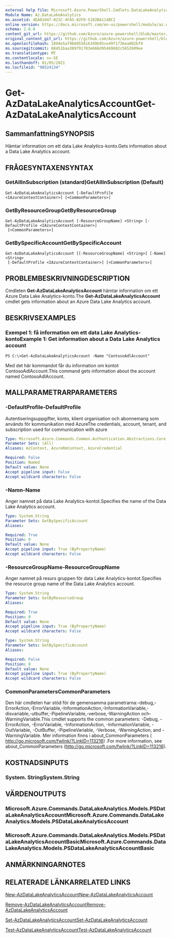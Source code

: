 ```yaml
---
external help file: Microsoft.Azure.PowerShell.Cmdlets.DataLakeAnalytics.dll-Help.xml
Module Name: Az.DataLakeAnalytics
ms.assetid: 4EA01047-021C-4FA5-82F0-5102BA114BC2
online version: https://docs.microsoft.com/en-us/powershell/module/az.datalakeanalytics/get-azdatalakeanalyticsaccount
schema: 2.0.0
content_git_url: https://github.com/Azure/azure-powershell/blob/master/src/DataLakeAnalytics/DataLakeAnalytics/help/Get-AzDataLakeAnalyticsAccount.md
original_content_git_url: https://github.com/Azure/azure-powershell/blob/master/src/DataLakeAnalytics/DataLakeAnalytics/help/Get-AzDataLakeAnalyticsAccount.md
ms.openlocfilehash: 1894e5a79660558163d9b95ce49f1736ea002bf9
ms.sourcegitcommit: 68451baa389791703e666d95469602c5652609ee
ms.translationtype: MT
ms.contentlocale: sv-SE
ms.lasthandoff: 01/05/2021
ms.locfileid: "98524134"
---
```

# <span data-ttu-id="92dc9-101">Get-AzDataLakeAnalyticsAccount</span><span class="sxs-lookup"><span data-stu-id="92dc9-101">Get-AzDataLakeAnalyticsAccount</span></span>

## <span data-ttu-id="92dc9-102">Sammanfattning</span><span class="sxs-lookup"><span data-stu-id="92dc9-102">SYNOPSIS</span></span>
<span data-ttu-id="92dc9-103">Hämtar information om ett data Lake Analytics-konto.</span><span class="sxs-lookup"><span data-stu-id="92dc9-103">Gets information about a Data Lake Analytics account.</span></span>

## <span data-ttu-id="92dc9-104">FRÅGESYNTAXEN</span><span class="sxs-lookup"><span data-stu-id="92dc9-104">SYNTAX</span></span>

### <span data-ttu-id="92dc9-105">GetAllInSubscription (standard)</span><span class="sxs-lookup"><span data-stu-id="92dc9-105">GetAllInSubscription (Default)</span></span>
```
Get-AzDataLakeAnalyticsAccount [-DefaultProfile <IAzureContextContainer>] [<CommonParameters>]
```

### <span data-ttu-id="92dc9-106">GetByResourceGroup</span><span class="sxs-lookup"><span data-stu-id="92dc9-106">GetByResourceGroup</span></span>
```
Get-AzDataLakeAnalyticsAccount [-ResourceGroupName] <String> [-DefaultProfile <IAzureContextContainer>]
 [<CommonParameters>]
```

### <span data-ttu-id="92dc9-107">GetBySpecificAccount</span><span class="sxs-lookup"><span data-stu-id="92dc9-107">GetBySpecificAccount</span></span>
```
Get-AzDataLakeAnalyticsAccount [[-ResourceGroupName] <String>] [-Name] <String>
 [-DefaultProfile <IAzureContextContainer>] [<CommonParameters>]
```

## <span data-ttu-id="92dc9-108">PROBLEMBESKRIVNING</span><span class="sxs-lookup"><span data-stu-id="92dc9-108">DESCRIPTION</span></span>
<span data-ttu-id="92dc9-109">Cmdleten **Get-AzDataLakeAnalyticsAccount** hämtar information om ett Azure Data Lake Analytics-konto.</span><span class="sxs-lookup"><span data-stu-id="92dc9-109">The **Get-AzDataLakeAnalyticsAccount** cmdlet gets information about an Azure Data Lake Analytics account.</span></span>

## <span data-ttu-id="92dc9-110">BESKRIVS</span><span class="sxs-lookup"><span data-stu-id="92dc9-110">EXAMPLES</span></span>

### <span data-ttu-id="92dc9-111">Exempel 1: få information om ett data Lake Analytics-konto</span><span class="sxs-lookup"><span data-stu-id="92dc9-111">Example 1: Get information about a Data Lake Analytics account</span></span>
```
PS C:\>Get-AzDataLakeAnalyticsAccount -Name "ContosoAdlAccount"
```

<span data-ttu-id="92dc9-112">Med det här kommandot får du information om kontot ContosoAdlAccount.</span><span class="sxs-lookup"><span data-stu-id="92dc9-112">This command gets information about the account named ContosoAdlAccount.</span></span>

## <span data-ttu-id="92dc9-113">MALLPARAMETRAR</span><span class="sxs-lookup"><span data-stu-id="92dc9-113">PARAMETERS</span></span>

### <span data-ttu-id="92dc9-114">-DefaultProfile</span><span class="sxs-lookup"><span data-stu-id="92dc9-114">-DefaultProfile</span></span>
<span data-ttu-id="92dc9-115">Autentiseringsuppgifter, konto, klient organisation och abonnemang som används för kommunikation med Azure</span><span class="sxs-lookup"><span data-stu-id="92dc9-115">The credentials, account, tenant, and subscription used for communication with azure</span></span>

```yaml
Type: Microsoft.Azure.Commands.Common.Authentication.Abstractions.Core.IAzureContextContainer
Parameter Sets: (All)
Aliases: AzContext, AzureRmContext, AzureCredential

Required: False
Position: Named
Default value: None
Accept pipeline input: False
Accept wildcard characters: False
```

### <span data-ttu-id="92dc9-116">-Namn</span><span class="sxs-lookup"><span data-stu-id="92dc9-116">-Name</span></span>
<span data-ttu-id="92dc9-117">Anger namnet på data Lake Analytics-kontot.</span><span class="sxs-lookup"><span data-stu-id="92dc9-117">Specifies the name of the Data Lake Analytics account.</span></span>

```yaml
Type: System.String
Parameter Sets: GetBySpecificAccount
Aliases:

Required: True
Position: 0
Default value: None
Accept pipeline input: True (ByPropertyName)
Accept wildcard characters: False
```

### <span data-ttu-id="92dc9-118">-ResourceGroupName</span><span class="sxs-lookup"><span data-stu-id="92dc9-118">-ResourceGroupName</span></span>
<span data-ttu-id="92dc9-119">Anger namnet på resurs gruppen för data Lake Analytics-kontot.</span><span class="sxs-lookup"><span data-stu-id="92dc9-119">Specifies the resource group name of the Data Lake Analytics account.</span></span>

```yaml
Type: System.String
Parameter Sets: GetByResourceGroup
Aliases:

Required: True
Position: 0
Default value: None
Accept pipeline input: True (ByPropertyName)
Accept wildcard characters: False
```

```yaml
Type: System.String
Parameter Sets: GetBySpecificAccount
Aliases:

Required: False
Position: 0
Default value: None
Accept pipeline input: True (ByPropertyName)
Accept wildcard characters: False
```

### <span data-ttu-id="92dc9-120">CommonParameters</span><span class="sxs-lookup"><span data-stu-id="92dc9-120">CommonParameters</span></span>
<span data-ttu-id="92dc9-121">Den här cmdleten har stöd för de gemensamma parametrarna:-debug,-ErrorAction,-ErrorVariable,-InformationAction,-InformationVariable,-disvariable,-utbuffer,-PipelineVariable,-verbose,-WarningAction och-WarningVariable.</span><span class="sxs-lookup"><span data-stu-id="92dc9-121">This cmdlet supports the common parameters: -Debug, -ErrorAction, -ErrorVariable, -InformationAction, -InformationVariable, -OutVariable, -OutBuffer, -PipelineVariable, -Verbose, -WarningAction, and -WarningVariable.</span></span> <span data-ttu-id="92dc9-122">Mer information finns i about_CommonParameters ( http://go.microsoft.com/fwlink/?LinkID=113216) .</span><span class="sxs-lookup"><span data-stu-id="92dc9-122">For more information, see about_CommonParameters (http://go.microsoft.com/fwlink/?LinkID=113216).</span></span>

## <span data-ttu-id="92dc9-123">KOSTNADS</span><span class="sxs-lookup"><span data-stu-id="92dc9-123">INPUTS</span></span>

### <span data-ttu-id="92dc9-124">System. String</span><span class="sxs-lookup"><span data-stu-id="92dc9-124">System.String</span></span>

## <span data-ttu-id="92dc9-125">VÄRDEN</span><span class="sxs-lookup"><span data-stu-id="92dc9-125">OUTPUTS</span></span>

### <span data-ttu-id="92dc9-126">Microsoft.Azure.Commands.DataLakeAnalytics.Models.PSDataLakeAnalyticsAccount</span><span class="sxs-lookup"><span data-stu-id="92dc9-126">Microsoft.Azure.Commands.DataLakeAnalytics.Models.PSDataLakeAnalyticsAccount</span></span>

### <span data-ttu-id="92dc9-127">Microsoft.Azure.Commands.DataLakeAnalytics.Models.PSDataLakeAnalyticsAccountBasic</span><span class="sxs-lookup"><span data-stu-id="92dc9-127">Microsoft.Azure.Commands.DataLakeAnalytics.Models.PSDataLakeAnalyticsAccountBasic</span></span>

## <span data-ttu-id="92dc9-128">ANMÄRKNINGAR</span><span class="sxs-lookup"><span data-stu-id="92dc9-128">NOTES</span></span>

## <span data-ttu-id="92dc9-129">RELATERADE LÄNKAR</span><span class="sxs-lookup"><span data-stu-id="92dc9-129">RELATED LINKS</span></span>

[<span data-ttu-id="92dc9-130">New-AzDataLakeAnalyticsAccount</span><span class="sxs-lookup"><span data-stu-id="92dc9-130">New-AzDataLakeAnalyticsAccount</span></span>](./New-AzDataLakeAnalyticsAccount.md)

[<span data-ttu-id="92dc9-131">Remove-AzDataLakeAnalyticsAccount</span><span class="sxs-lookup"><span data-stu-id="92dc9-131">Remove-AzDataLakeAnalyticsAccount</span></span>](./Remove-AzDataLakeAnalyticsAccount.md)

[<span data-ttu-id="92dc9-132">Set-AzDataLakeAnalyticsAccount</span><span class="sxs-lookup"><span data-stu-id="92dc9-132">Set-AzDataLakeAnalyticsAccount</span></span>](./Set-AzDataLakeAnalyticsAccount.md)

[<span data-ttu-id="92dc9-133">Test-AzDataLakeAnalyticsAccount</span><span class="sxs-lookup"><span data-stu-id="92dc9-133">Test-AzDataLakeAnalyticsAccount</span></span>](./Test-AzDataLakeAnalyticsAccount.md)


